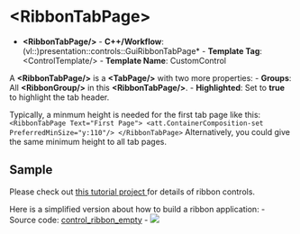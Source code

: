 # \<RibbonTabPage\>

- **\<RibbonTabPage/\>** - **C++/Workflow**: (vl::)presentation::controls::GuiRibbonTabPage* - **Template Tag**: \<ControlTemplate/\> - **Template Name**: CustomControl

A **\<RibbonTabPage/\>** is a **\<TabPage/\>** with two more properties: - **Groups**: All **\<RibbonGroup/\>** in this **\<RibbonTabPage/\>**. - **Highlighted**: Set to **true** to highlight the tab header.

Typically, a minmum height is needed for the first tab page like this: ``` <RibbonTabPage Text="First Page"> <att.ContainerComposition-set PreferredMinSize="y:110"/> </RibbonTabPage> ``` Alternatively, you could give the same minimum height to all tab pages.

## Sample

Please check out [ this tutorial project ](https://github.com/vczh-libraries/Release/tree/master/Tutorial/GacUI_Controls/DocumentEditorRibbon/UI) for details of ribbon controls.

Here is a simplified version about how to build a ribbon application: - Source code: [control_ribbon_empty](https://github.com/vczh-libraries/Release/blob/master/SampleForDoc/GacUI/XmlRes/control_ribbon_empty/Resource.xml) - ![](https://gaclib.net/doc/gacui/control_ribbon_empty.gif)

